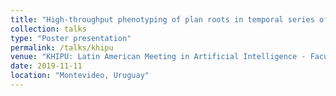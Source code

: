 ```yaml
---
title: "High-throughput phenotyping of plan roots in temporal series of images using deep learning"
collection: talks
type: "Poster presentation"
permalink: /talks/khipu
venue: "KHIPU: Latin American Meeting in Artificial Intelligence - Facultad de Ingeniería - Universidad de la República"
date: 2019-11-11
location: "Montevideo, Uruguay"
---
```

